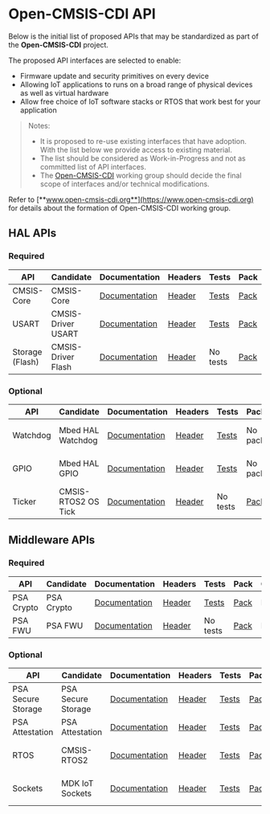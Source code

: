 # Open-CMSIS-CDI API

Below is the initial list of proposed APIs that may be standardized as part of the **Open-CMSIS-CDI** project.

The proposed API interfaces are selected to enable:
  - Firmware update and security primitives on every device
  - Allowing IoT applications to runs on a broad range of physical devices as well as virtual hardware
  - Allow free choice of IoT software stacks or RTOS that work best for your application

>Notes:
> - It is proposed to re-use existing interfaces that have adoption. With the list below we provide access to existing material.
> - The list should be considered as Work-in-Progress and not as committed list of API interfaces.
> - The [Open-CMSIS-CDI](https://www.open-cmsis-cdi.org) working group should decide the final scope of interfaces and/or technical modifications.

Refer to [**www.open-cmsis-cdi.org**](https://www.open-cmsis-cdi.org) for details about the formation of Open-CMSIS-CDI working group.

## HAL APIs

### Required

|API|Candidate|Documentation|Headers|Tests|Pack|Ownership|
|---|---------|-------------|-------|-----|----|--------|
| CMSIS-Core | CMSIS-Core | [Documentation](https://arm-software.github.io/CMSIS_5/Core/html/index.html) | [Header](https://github.com/ARM-software/CMSIS_5/tree/develop/CMSIS/Core) | [Tests](https://github.com/ARM-software/CMSIS_5/tree/develop/CMSIS/CoreValidation) | [Pack](https://www.keil.com/dd2/pack/) | Arm |
| USART | CMSIS-Driver USART | [Documentation](https://arm-software.github.io/CMSIS_5/Driver/html/group__usart__interface__gr.html) | [Header](https://github.com/ARM-software/CMSIS_5/blob/develop/CMSIS/Driver/Include/Driver_USART.h) | [Tests](https://github.com/ARM-software/CMSIS-Driver_Validation) | [Pack](https://www.keil.com/dd2/pack/) | Open-CMSIS-CDI |
| Storage (Flash) | CMSIS-Driver Flash | [Documentation](https://arm-software.github.io/CMSIS_5/Driver/html/group__flash__interface__gr.html) | [Header](https://github.com/ARM-software/CMSIS_5/blob/develop/CMSIS/Driver/Include/Driver_Flash.h) | No tests | [Pack](https://www.keil.com/dd2/pack/) | Open-CMSIS-CDI |

### Optional

|API|Candidate|Documentation|Headers|Tests|Pack|Ownership|
|---|---------|-------------|-------|-----|----|--------|
| Watchdog | Mbed HAL Watchdog | [Documentation](https://gitlab.arm.com/iot/open-iot-sdk/mcu-driver-hal/mcu-driver-hal/-/blob/main/docs/porting/api/Watchdog.md) | [Header](https://gitlab.arm.com/iot/open-iot-sdk/mcu-driver-hal/mcu-driver-hal/-/blob/main/hal/include/hal/watchdog_api.h) | [Tests](https://gitlab.arm.com/iot/open-iot-sdk/mcu-driver-hal/mcu-driver-hal/-/tree/main/tests/mbed_hal) | No pack | Open-CMSIS-CDI |
| GPIO | Mbed HAL GPIO | [Documentation](https://gitlab.arm.com/iot/open-iot-sdk/mcu-driver-hal/mcu-driver-hal/-/blob/main/docs/porting/api/gpio.md) | [Header](https://gitlab.arm.com/iot/open-iot-sdk/mcu-driver-hal/mcu-driver-hal/-/blob/main/hal/include/hal/gpio_api.h) | [Tests](https://gitlab.arm.com/iot/open-iot-sdk/mcu-driver-hal/mcu-driver-hal/-/tree/main/tests/mbed_hal_fpga_ci_test_shield) | No pack | Open-CMSIS-CDI |
| Ticker | CMSIS-RTOS2 OS Tick | [Documentation](https://arm-software.github.io/CMSIS_5/RTOS2/html/rtos_os_tick_api.html) | [Header](https://github.com/ARM-software/CMSIS_5/blob/develop/CMSIS/RTOS2/Include/os_tick.h) | No tests | [Pack](https://www.keil.com/dd2/pack/) | Open-CMSIS-CDI |

## Middleware APIs
### Required

|API|Candidate|Documentation|Headers|Tests|Pack|Ownership|
|---|---------|-------------|-------|-----|----|--------|
| PSA Crypto | PSA Crypto | [Documentation](https://developer.arm.com/documentation/ihi0086/a/?lang=en) | [Header](https://github.com/ARM-software/psa-arch-tests/tree/main/api-specs/crypto) | [Tests](https://github.com/ARM-software/psa-arch-tests/tree/main/api-tests/dev_apis/crypto) | [Pack](https://www.keil.com/dd2/pack/) | PSA |
| PSA FWU | PSA FWU | [Documentation](https://developer.arm.com/documentation/ihi0093/0000/?lang=en) | [Header](https://github.com/ARM-software/psa-fwu-api) | No tests | [Pack](https://www.keil.com/dd2/pack/) | PSA |

### Optional
|API|Candidate|Documentation|Headers|Tests|Pack|Ownership|
|---|---------|-------------|-------|-----|----|--------|
| PSA Secure Storage | PSA Secure Storage | [Documentation](https://developer.arm.com/-/media/Files/pdf/PlatformSecurityArchitecture/Implement/IHI0087-PSA_Storage_API-1.0.0.pdf?revision=810a2412-bca0-46e1-a801-f48729a32e47) | [Header](https://github.com/ARM-software/psa-arch-tests/tree/main/api-specs/storage) | [Tests](https://github.com/ARM-software/psa-arch-tests/tree/main/api-tests/dev_apis/storage) | [Pack](https://www.keil.com/dd2/pack/) | PSA |
| PSA Attestation | PSA Attestation | [Documentation](https://developer.arm.com/-/media/Files/pdf/PlatformSecurityArchitecture/Implement/IHI0085-PSA_Attestation_API-1.0.2.pdf?revision=eef78753-c77e-4b24-bcf0-65596213b4c1) | [Header](https://github.com/ARM-software/psa-arch-tests/tree/main/api-specs/attestation) | [Tests](https://github.com/ARM-software/psa-arch-tests/tree/main/api-tests/dev_apis/initial_attestation) | [Pack](https://www.keil.com/dd2/pack/) | PSA |
| RTOS | CMSIS-RTOS2 | [Documentation](https://arm-software.github.io/CMSIS_5/RTOS2/html/index.html) | [Header](https://github.com/ARM-software/CMSIS_5/tree/develop/CMSIS/RTOS2) | [Tests](https://github.com/ARM-software/CMSIS-RTOS2_Validation) | [Pack](https://www.keil.com/dd2/pack/) | Open-CMSIS-CDI |
| Sockets | MDK IoT Sockets | [Documentation](https://mdk-packs.github.io/IoT_Socket/html/index.html) | [Header](https://github.com/MDK-Packs/IoT_Socket) | [Tests](https://github.com/ARM-software/CMSIS-Driver_Validation/blob/master/Source/DV_WIFI.c) | [Pack](https://www.keil.com/dd2/pack/) | Open-CMSIS-CDI |
